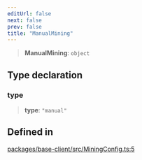 ```yaml
---
editUrl: false
next: false
prev: false
title: "ManualMining"
---
```


> **ManualMining**: `object`

## Type declaration

### type

> **type**: `"manual"`

## Defined in

[packages/base-client/src/MiningConfig.ts:5](https://github.com/evmts/tevm-monorepo/blob/main/packages/base-client/src/MiningConfig.ts#L5)
